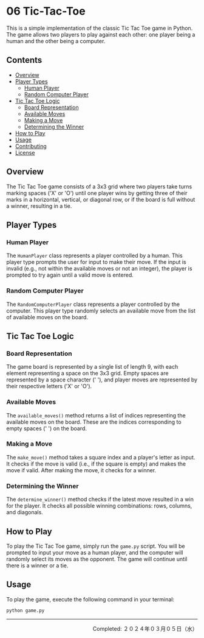 # 06 Tic-Tac-Toe

This is a simple implementation of the classic Tic Tac Toe game in Python. The game allows two players to play against each other: one player being a human and the other being a computer.

## Contents

- [Overview](#overview)
- [Player Types](#player-types)
  - [Human Player](#human-player)
  - [Random Computer Player](#random-computer-player)
- [Tic Tac Toe Logic](#tic-tac-toe-logic)
  - [Board Representation](#board-representation)
  - [Available Moves](#available-moves)
  - [Making a Move](#making-a-move)
  - [Determining the Winner](#determining-the-winner)
- [How to Play](#how-to-play)
- [Usage](#usage)
- [Contributing](#contributing)
- [License](#license)

## Overview

The Tic Tac Toe game consists of a 3x3 grid where two players take turns marking spaces ('X' or 'O') until one player wins by getting three of their marks in a horizontal, vertical, or diagonal row, or if the board is full without a winner, resulting in a tie.

## Player Types

### Human Player

The `HumanPlayer` class represents a player controlled by a human. This player type prompts the user for input to make their move. If the input is invalid (e.g., not within the available moves or not an integer), the player is prompted to try again until a valid move is entered.

### Random Computer Player

The `RandomComputerPlayer` class represents a player controlled by the computer. This player type randomly selects an available move from the list of available moves on the board.

## Tic Tac Toe Logic

### Board Representation

The game board is represented by a single list of length 9, with each element representing a space on the 3x3 grid. Empty spaces are represented by a space character (' '), and player moves are represented by their respective letters ('X' or 'O').

### Available Moves

The `available_moves()` method returns a list of indices representing the available moves on the board. These are the indices corresponding to empty spaces (' ') on the board.

### Making a Move

The `make_move()` method takes a square index and a player's letter as input. It checks if the move is valid (i.e., if the square is empty) and makes the move if valid. After making the move, it checks for a winner.

### Determining the Winner

The `determine_winner()` method checks if the latest move resulted in a win for the player. It checks all possible winning combinations: rows, columns, and diagonals.

## How to Play

To play the Tic Tac Toe game, simply run the `game.py` script. You will be prompted to input your move as a human player, and the computer will randomly select its moves as the opponent. The game will continue until there is a winner or a tie.

## Usage

To play the game, execute the following command in your terminal:

```bash
python game.py
```

<!-- ![Tic-Tac-Toe Game Demo](./imgs/TicTacToe-demo.png) -->

---
<p align="right">Completed: ２０２４年０３月０５日（水）</p>